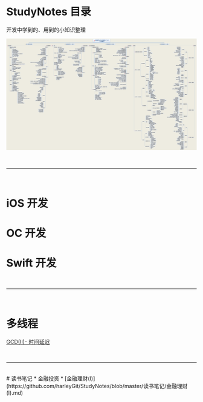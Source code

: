 # StudyNotes 目录
开发中学到的、用到的小知识整理

![iOS 系统学习教程](https://raw.githubusercontent.com/harleyGit/StudyNotes/master/iOS%20系统教程.png)


<br/>

***

<br/>

# iOS 开发

# OC 开发
        
# Swift 开发


<br/>

***

<br/>

# 多线程
[GCD(II)- 时间延迟](https://github.com/harleyGit/StudyNotes/blob/master/多线程/GCD(II)%20-%20时间延迟.md)
    
    
    
<br/>

***

<br/>
# 读书笔记
	* 金融投资
		* [金融理财(I)](https://github.com/harleyGit/StudyNotes/blob/master/读书笔记/金融理财(I).md)






